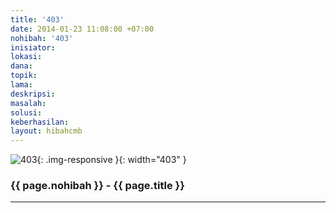 ```yaml
---
title: '403'
date: 2014-01-23 11:08:00 +07:00
nohibah: '403'
inisiator: 
lokasi: 
dana: 
topik: 
lama: 
deskripsi: 
masalah: 
solusi: 
keberhasilan: 
layout: hibahcmb
---
```


![403](/static/img/hibahcmb/403.png){: .img-responsive }{: width="403" }

### {{ page.nohibah }} - {{ page.title }}

---
